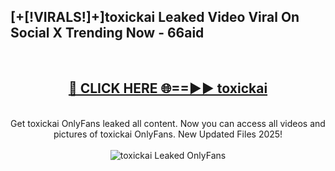 <h2>[+[!VIRALS!]+]toxickai Leaked Video Viral On Social X Trending Now - 66aid</h2>
<br>
<div align="center">
<h2><a href="https://libra.edu.pl?toxickai" rel="nofollow">🔴 CLICK HERE 🌐==►► toxickai</a></h2>
<br>
Get toxickai OnlyFans leaked all content. Now you can access all videos and pictures of toxickai OnlyFans. New Updated Files 2025!
<br>
<br>
<a href="https://libra.edu.pl?toxickai" rel="nofollow" data-target="animated-image.originalLink"><img src="https://i.ibb.co.com/WyWwxjT/player-gif2.gif" alt="toxickai Leaked OnlyFans" style="max-width: 100%; display: inline-block;" data-target="animated-image.originalImage"></a>
</div>
<br>